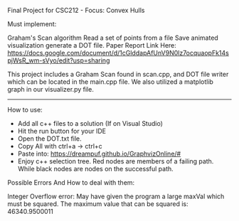 Final Project for CSC212 - Focus: Convex Hulls

Must implement:

Graham's Scan algorithm
Read a set of points from a file
Save animated visualization
generate a DOT file.
Paper Report Link Here: https://docs.google.com/document/d/1cGlddapAfUnV9N0lz7ocquaopFk14spjWsR_wm-sVyo/edit?usp=sharing

This project includes a Graham Scan found in scan.cpp, and DOT file writer which can be located in the main.cpp file. We also utilized a matplotlib graph in our visualizer.py file. 

-------------------------------------------------------------------------------------------------------------------------------------------------------------------------

How to use:
- Add all c++ files to a solution (If on Visual Studio)
- Hit the run button for your IDE
- Open the DOT.txt file.
- Copy All with ctrl+a -> ctrl+c
- Paste into: https://dreampuf.github.io/GraphvizOnline/#
- Enjoy c++ selection tree. Red nodes are members of a failing path. While black nodes are nodes on the successful path. 

Possible Errors And How to deal with them:

Integer Overflow error: May have given the program a large maxVal which must be squared. The maximum value that can be squared is: 46340.9500011
